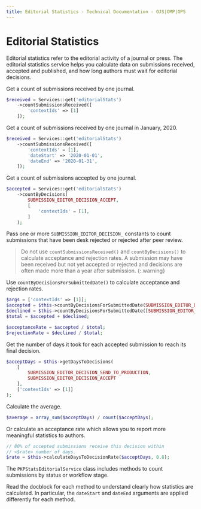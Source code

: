 ```yaml
---
title: Editorial Statistics - Technical Documentation - OJS|OMP|OPS
---
```


# Editorial Statistics

Editorial statistics refer to the editorial activity of a journal or press. The editorial statistics service helps you calculate data on submissions received, accepted and published, and how long authors must wait for editorial decisions.

Get a count of submissions received by one journal.

```php
$received = Services::get('editorialStats')
	->countSubmissionsReceived([
		'contextIds' => [1]
	]);
```

Get a count of submissions received by one journal in January, 2020.

```php
$received = Services::get('editorialStats')
	->countSubmissionsReceived([
		'contextIds' = [1],
		'dateStart' => '2020-01-01',
		'dateEnd' => '2020-01-31',
	]);
```

Get a count of submissions accepted by one journal.

```php
$accepted = Services::get('editorialStats')
	->countByDecisions(
		SUBMISSION_EDITOR_DECISION_ACCEPT,
		[
			'contextIds' = [1],
		]
	);
```

Pass one or more `SUBMISSION_EDITOR_DECISION_` constants to count submissions that have been desk rejected or rejected after peer review.

> Do not use `countSubmissionsReceived()` and `countByDecisions()` to calculate acceptance and rejection rates. A submission may have been received but not yet accepted or rejected and decisions are often made more than a year after submission.
{:.warning}

Use `countByDecisionsForSubmittedDate()` to calculate acceptance and rejection rates.

```php
$args = ['contextIds' => [1]];
$accepted = $this->countByDecisionsForSubmittedDate(SUBMISSION_EDITOR_DECISION_ACCEPT, $args);
$declined = $this->countByDecisionsForSubmittedDate([SUBMISSION_EDITOR_DECISION_INITIAL_DECLINE, SUBMISSION_EDITOR_DECISION_DECLINE], $args);
$total = $accepted + $declined;

$acceptanceRate = $accepted / $total;
$rejectionRate = $declined / $total;
```

Get the number of days it took for each accepted submission to reach its final decision.

```php
$acceptDays = $this->getDaysToDecisions(
	[
		SUBMISSION_EDITOR_DECISION_SEND_TO_PRODUCTION,
		SUBMISSION_EDITOR_DECISION_ACCEPT
	],
	['contextIds' => [1]]
);
```

Calculate the average.

```php
$average = array_sum($acceptDays) / count($acceptDays);
```

Or calculate an acceptance rate which allows you to report more meaningful statistics to authors.

```php
// 80% of accepted submissions receive this decision within
// <$rate> number of days.
$rate = $this->calculateDaysToDecisionRate($acceptDays, 0.8);
```

The `PKPStatsEditorialService` class includes methods to count submissions by status or workflow stage.

Read the docblock for each method to understand clearly how statistics are calculated. In particular, the `dateStart` and `dateEnd` arguments are applied differently for each method.
